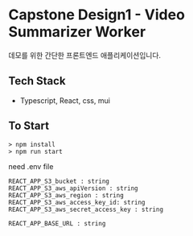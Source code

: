 # Capstone Design1 - Video Summarizer Worker

데모를 위한 간단한 프론트엔드 애플리케이션입니다.

## Tech Stack

- Typescript, React, css, mui

## To Start

```
> npm install
> npm run start
```

need .env file
```
REACT_APP_S3_bucket : string
REACT_APP_S3_aws_apiVersion : string
REACT_APP_S3_aws_region : string
REACT_APP_S3_aws_access_key_id: string
REACT_APP_S3_aws_secret_access_key : string

REACT_APP_BASE_URL : string
```
